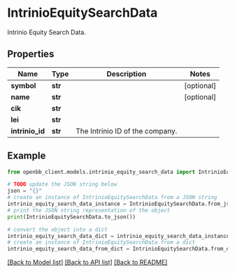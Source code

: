 # IntrinioEquitySearchData

Intrinio Equity Search Data.

## Properties

Name | Type | Description | Notes
------------ | ------------- | ------------- | -------------
**symbol** | **str** |  | [optional] 
**name** | **str** |  | [optional] 
**cik** | **str** |  | 
**lei** | **str** |  | 
**intrinio_id** | **str** | The Intrinio ID of the company. | 

## Example

```python
from openbb_client.models.intrinio_equity_search_data import IntrinioEquitySearchData

# TODO update the JSON string below
json = "{}"
# create an instance of IntrinioEquitySearchData from a JSON string
intrinio_equity_search_data_instance = IntrinioEquitySearchData.from_json(json)
# print the JSON string representation of the object
print(IntrinioEquitySearchData.to_json())

# convert the object into a dict
intrinio_equity_search_data_dict = intrinio_equity_search_data_instance.to_dict()
# create an instance of IntrinioEquitySearchData from a dict
intrinio_equity_search_data_from_dict = IntrinioEquitySearchData.from_dict(intrinio_equity_search_data_dict)
```
[[Back to Model list]](../README.md#documentation-for-models) [[Back to API list]](../README.md#documentation-for-api-endpoints) [[Back to README]](../README.md)


